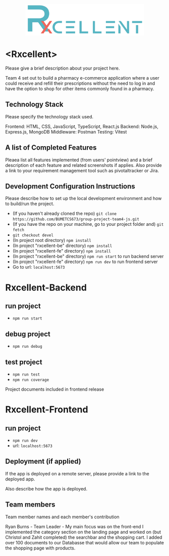 <p align="center">
    <img height="100" src="be/public/images/logo.png" />
    <br>
</p>

# \<Rxcellent\>

Please give a brief description about your project here.

Team 4 set out to build a pharmacy e-commerce application where a user could receive and refill their prescriptions without the need to log in and have the option to shop for other items commonly found in a pharmacy.

## Technology Stack

Please specify the technology stack used.

Frontend: HTML, CSS, JavaScript, TypeScript, React.js
Backend: Node.js, Express.js, MongoDB
Middleware: Postman
Testing: Vitest

## A list of Completed Features

Pleaea list all features implemented (from users' pointview) and a brief description of each feature and related screenshots if applies.
Also provide a link to your requirement management tool such as pivotaltracker or Jira.

## Development Configuration Instructions

Please describe how to set up the local development environment and how to build/run the project.

-   (If you haven't already cloned the repo) `git clone https://github.com/BUMETCS673/group-project-team4-js.git`
-   (If you have the repo on your machine, go to your project folder and) `git fetch`
-   `git checkout devel`
-   (In project root directory) `npm install`
-   (In project "rxcellent-be" directory) `npm install`
-   (In project "rxcellent-fe" directory) `npm install`
-   (In project "rxcellent-be" directory) `npm run start` to run backend server
-   (In project "rxcellent-fe" directory) `npm run dev` to run frontend server
-   Go to url: `localhost:5673`

# Rxcellent-Backend

## run project

-   `npm run start`

## debug project

-   `npm run debug`

## test project

-   `npm run test`
-   `npm run coverage`

Project documents included in frontend release

# Rxcellent-Frontend

## run project

-   `npm run dev`
-   url: `localhost:5673`

## Deployment (if applied)

If the app is deployed on a remote server, please provide a link to the deployed app.

Also describe how the app is deployed.

## Team members

Team member names and each member's contribution

Ryan Burns - Team Leader - My main focus was on the front-end I implemented the category section on the landing page and worked on (but Christol and Zahit completed) the searchbar and the shopping cart. I added over 100 documents to our Databasse that would allow our team to populate the shopping page with products.
